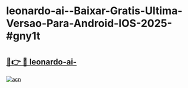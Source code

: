 # leonardo-ai--Baixar-Gratis-Ultima-Versao-Para-Android-IOS-2025-#gny1t

# <h2><a href="https://ainizakaria.my?title=leonardo-ai-&ref=25M">🔗👉 🔴 leonardo-ai-</a></h2>

[![acn](https://github.com/user-attachments/assets/0f9c940e-d8b0-45ae-aac7-cd30a18b3e1c)](https://ainizakaria.my?title=leonardo-ai-&ref=25M)


